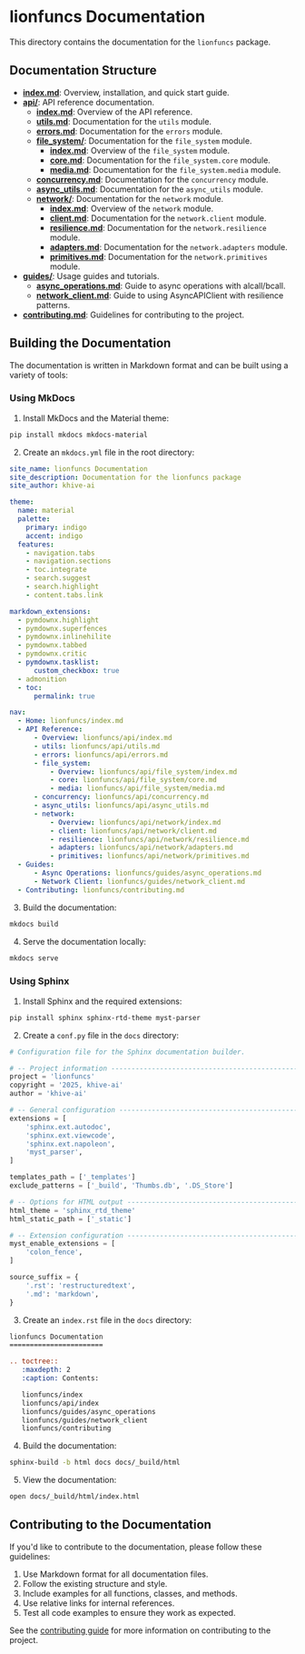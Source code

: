 # lionfuncs Documentation

This directory contains the documentation for the `lionfuncs` package.

## Documentation Structure

- [**index.md**](index.md): Overview, installation, and quick start guide.
- [**api/**](api/): API reference documentation.
  - [**index.md**](api/index.md): Overview of the API reference.
  - [**utils.md**](api/utils.md): Documentation for the `utils` module.
  - [**errors.md**](api/errors.md): Documentation for the `errors` module.
  - [**file_system/**](api/file_system/): Documentation for the `file_system`
    module.
    - [**index.md**](api/file_system/index.md): Overview of the `file_system`
      module.
    - [**core.md**](api/file_system/core.md): Documentation for the
      `file_system.core` module.
    - [**media.md**](api/file_system/media.md): Documentation for the
      `file_system.media` module.
  - [**concurrency.md**](api/concurrency.md): Documentation for the
    `concurrency` module.
  - [**async_utils.md**](api/async_utils.md): Documentation for the
    `async_utils` module.
  - [**network/**](api/network/): Documentation for the `network` module.
    - [**index.md**](api/network/index.md): Overview of the `network` module.
    - [**client.md**](api/network/client.md): Documentation for the
      `network.client` module.
    - [**resilience.md**](api/network/resilience.md): Documentation for the
      `network.resilience` module.
    - [**adapters.md**](api/network/adapters.md): Documentation for the
      `network.adapters` module.
    - [**primitives.md**](api/network/primitives.md): Documentation for the
      `network.primitives` module.
- [**guides/**](guides/): Usage guides and tutorials.
  - [**async_operations.md**](guides/async_operations.md): Guide to async
    operations with alcall/bcall.
  - [**network_client.md**](guides/network_client.md): Guide to using
    AsyncAPIClient with resilience patterns.
- [**contributing.md**](contributing.md): Guidelines for contributing to the
  project.

## Building the Documentation

The documentation is written in Markdown format and can be built using a variety
of tools:

### Using MkDocs

1. Install MkDocs and the Material theme:

```bash
pip install mkdocs mkdocs-material
```

2. Create an `mkdocs.yml` file in the root directory:

```yaml
site_name: lionfuncs Documentation
site_description: Documentation for the lionfuncs package
site_author: khive-ai

theme:
  name: material
  palette:
    primary: indigo
    accent: indigo
  features:
    - navigation.tabs
    - navigation.sections
    - toc.integrate
    - search.suggest
    - search.highlight
    - content.tabs.link

markdown_extensions:
  - pymdownx.highlight
  - pymdownx.superfences
  - pymdownx.inlinehilite
  - pymdownx.tabbed
  - pymdownx.critic
  - pymdownx.tasklist:
      custom_checkbox: true
  - admonition
  - toc:
      permalink: true

nav:
  - Home: lionfuncs/index.md
  - API Reference:
      - Overview: lionfuncs/api/index.md
      - utils: lionfuncs/api/utils.md
      - errors: lionfuncs/api/errors.md
      - file_system:
          - Overview: lionfuncs/api/file_system/index.md
          - core: lionfuncs/api/file_system/core.md
          - media: lionfuncs/api/file_system/media.md
      - concurrency: lionfuncs/api/concurrency.md
      - async_utils: lionfuncs/api/async_utils.md
      - network:
          - Overview: lionfuncs/api/network/index.md
          - client: lionfuncs/api/network/client.md
          - resilience: lionfuncs/api/network/resilience.md
          - adapters: lionfuncs/api/network/adapters.md
          - primitives: lionfuncs/api/network/primitives.md
  - Guides:
      - Async Operations: lionfuncs/guides/async_operations.md
      - Network Client: lionfuncs/guides/network_client.md
  - Contributing: lionfuncs/contributing.md
```

3. Build the documentation:

```bash
mkdocs build
```

4. Serve the documentation locally:

```bash
mkdocs serve
```

### Using Sphinx

1. Install Sphinx and the required extensions:

```bash
pip install sphinx sphinx-rtd-theme myst-parser
```

2. Create a `conf.py` file in the `docs` directory:

```python
# Configuration file for the Sphinx documentation builder.

# -- Project information -----------------------------------------------------
project = 'lionfuncs'
copyright = '2025, khive-ai'
author = 'khive-ai'

# -- General configuration ---------------------------------------------------
extensions = [
    'sphinx.ext.autodoc',
    'sphinx.ext.viewcode',
    'sphinx.ext.napoleon',
    'myst_parser',
]

templates_path = ['_templates']
exclude_patterns = ['_build', 'Thumbs.db', '.DS_Store']

# -- Options for HTML output -------------------------------------------------
html_theme = 'sphinx_rtd_theme'
html_static_path = ['_static']

# -- Extension configuration -------------------------------------------------
myst_enable_extensions = [
    'colon_fence',
]

source_suffix = {
    '.rst': 'restructuredtext',
    '.md': 'markdown',
}
```

3. Create an `index.rst` file in the `docs` directory:

```rst
lionfuncs Documentation
=======================

.. toctree::
   :maxdepth: 2
   :caption: Contents:

   lionfuncs/index
   lionfuncs/api/index
   lionfuncs/guides/async_operations
   lionfuncs/guides/network_client
   lionfuncs/contributing
```

4. Build the documentation:

```bash
sphinx-build -b html docs docs/_build/html
```

5. View the documentation:

```bash
open docs/_build/html/index.html
```

## Contributing to the Documentation

If you'd like to contribute to the documentation, please follow these
guidelines:

1. Use Markdown format for all documentation files.
2. Follow the existing structure and style.
3. Include examples for all functions, classes, and methods.
4. Use relative links for internal references.
5. Test all code examples to ensure they work as expected.

See the [contributing guide](contributing.md) for more information on
contributing to the project.
